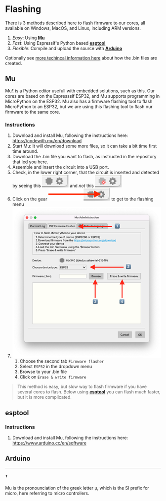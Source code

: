 # Flashing
There is 3 methods described here to flash firmware to our cores, all available on Windows, MacOS, and Linux, including ARM versions.

1. _Easy_: Using [__Mu__](#Mu "Goto Mu instructions")
2. _Fast_: Using Espressif's Python based [__esptool__](#esptool "Goto esptool instructions")
3. _Flexible_: Compile and upload the source with [__Arduino__](#Arduino  "Goto Arduino instructions")

Optionally see [more techincal information here](TECHNICAL.md) about how the .bin files are created.

## Mu
Mu[†](#†) is a Python editor usefull with embedded solutions, such as this. Our cores are based on the Espresssif ESP32, and Mu supports programming in MicroPython on the ESP32. Mu also has a firmware flashing tool to flash MicroPython to an ESP32, but we are using this flashing tool to flash our firmware to the same core.

### Instructions
1. Download and install Mu, following the instructions here: https://codewith.mu/en/download
2. Start Mu: It will download some more files, so it can take a bit time first time around.
3. Download the .bin file you want to flash, as instructed in the repository that led you here.
4. Assemble and insert the circuit into a USB port.
5. Check, in the lower right corner, that the circuit is inserted and detected by seeing this ![Inserted](images/inserted.png "Inserted") and _not_ this ![Not Inserted](images/not-inserted.png "Not Inserted")
6. Click on the gear ![Gear](images/gear.png "Gear") to get to the flashing menu
7. ![M flashing](images/mu-flashing.png "Mu flashing")
   1. Choose the second tab `Firmware flasher`
   2. Select `ESP32` in the dropdown menu
   3. Browse to your .bin file
   4. Click on `Erase & write firmware`

> This method is easy, but slow way to flash firmware if you have several cores to flash. Below using [__esptool__](#esptool "Goto esptool instructions") you can flash much faster, but it is more complicated.

## esptool

### Instructions
1. Download and install Mu, following the instructions here: https://www.arduino.cc/en/software

## Arduino




- - - -
#### † 
Mu is the pronounciation of the greek letter μ, which is the SI prefix for micro, here referring to micro controllers.
